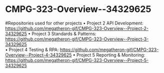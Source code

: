 # CMPG-323-Overview--34329625
#Repositories used for other projects
•	Project 2 API Development: https://github.com/megatheron-gif/CMPG-323-Overview--Project-2-34329625
•	Project 3 Standards & Patterns: https://github.com/megatheron-gif/CMPG-323-Overview--Project-3-34329625  
•	Project 4 Testing & RPA: https://github.com/megatheron-gif/CMPG-323-Overview--Project-4-34329625 
•	Project 5 Reporting & Monitoring: https://github.com/megatheron-gif/CMPG-323-Overview--Project-5-34329625
